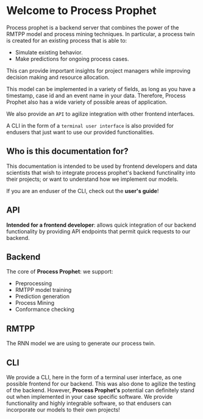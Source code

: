 # Welcome to Process Prophet

Process prophet is a backend server that combines the power of the RMTPP model and process mining techniques.
In particular, a process twin is created for an existing process that is able to: 

- Simulate existing behavior.
- Make predictions for ongoing process cases. 

This can provide important insights for project managers while improving decision making and resource allocation.

This model can be implemented in a variety of fields, as long as you have a timestamp, case id and an event name in your data. Therefore, Process Prophet also has a wide variety of possible areas of application. 

We also provide an `API` to agilize integration with other frontend interfaces. 

A CLI in the form of a `terminal user interface` is also provided for endusers that just want to use our provided 
functionalities. 



## Who is this documentation for? 

This documentation is intended to be used by frontend developers and data scientists that wish to integrate process prophet's backend functinality into their projects; or want to understand how we implement our models.

If you are an enduser of the CLI, check out the **user's guide**!

## API

**Intended for a frontend developer**: allows quick integration of our backend functionality by providing API endpoints that permit quick requests to our backend.  

## Backend

The core of **Process Prophet**: we support:

- Preprocessing
- RMTPP model training
- Prediction generation
- Process Mining
- Conformance checking


## RMTPP

The RNN model we are using to generate our process twin. 


## CLI

We provide a CLI, here in the form of a terminal user interface, as one possible frontend for our backend. This was also done to agilize the testing of the backend. However, **Process Prophet's** potential can definitely stand out when implemented in your case specific software. We provide functionality and highly integrable software, so that endusers can incorporate our models to their own projects!